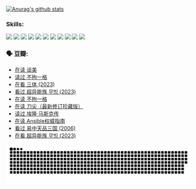 
[![Anurag's github stats](https://github-readme-stats.vercel.app/api?username=w940853815)](https://github.com/anuraghazra/github-readme-stats)

### Skills:

<code><img height="32" src="https://cdn.jsdelivr.net/npm/simple-icons@v5/icons/python.svg"></code>
<code><img height="32" src="https://cdn.jsdelivr.net/npm/simple-icons@v5/icons/javascript.svg"></code>
<code><img height="32" src="https://cdn.jsdelivr.net/npm/simple-icons@v5/icons/django.svg"></code>
<code><img height="32" src="https://cdn.jsdelivr.net/npm/simple-icons@v5/icons/flask.svg"></code>
<code><img height="32" src="https://cdn.jsdelivr.net/npm/simple-icons@v5/icons/vuetify.svg"></code>
<code><img height="32" src="https://cdn.jsdelivr.net/npm/simple-icons@v5/icons/git.svg"></code>
<code><img height="32" src="https://cdn.jsdelivr.net/npm/simple-icons@v5/icons/docker.svg"></code>
<code><img height="32" src="https://cdn.jsdelivr.net/npm/simple-icons@v5/icons/postgresql.svg"></code>
<code><img height="32" src="https://cdn.jsdelivr.net/npm/simple-icons@v5/icons/elasticsearch.svg"></code>
<code><img height="32" src="https://cdn.jsdelivr.net/npm/simple-icons@v5/icons/macos.svg"></code>
<code><img height="32" src="https://cdn.jsdelivr.net/npm/simple-icons@v5/icons/linux.svg"></code>

### 🗣 豆瓣:

<!-- DOUBAN-ACTIVITIES:START -->
- [在读 谈美](https://www.douban.com/people/136069238/status/4560861771/?_i=11369379)
- [读过 不拘一格](https://www.douban.com/people/136069238/status/4560861445/?_i=11369379)
- [在看 三体‎ (2023)](https://www.douban.com/people/136069238/status/4558185093/?_i=11369379)
- [看过 超异能族 무빙‎ (2023)](https://www.douban.com/people/136069238/status/4556824186/?_i=11369379)
- [在读 不拘一格](https://www.douban.com/people/136069238/status/4541712161/?_i=11369379)
- [在读 刀尖（最新修订珍藏版）](https://www.douban.com/people/136069238/status/4541711339/?_i=11369379)
- [读过 埃隆·马斯克传](https://www.douban.com/people/136069238/status/4541710351/?_i=11369379)
- [在读 Ansible权威指南](https://www.douban.com/people/136069238/status/4539151450/?_i=11369379)
- [看过 易中天品三国‎ (2006)](https://www.douban.com/people/136069238/status/4529910812/?_i=11369379)
- [在看 超异能族 무빙‎ (2023)](https://www.douban.com/people/136069238/status/4527291077/?_i=11369379)
<!-- DOUBAN-ACTIVITIES:END -->


![Snake animation](https://raw.githubusercontent.com/w940853815/w940853815/output/github-contribution-grid-snake.svg)

<!--
**w940853815/w940853815** is a ✨ _special_ ✨ repository because its `README.md` (this file) appears on your GitHub profile.

Here are some ideas to get you started:

- 🔭 I’m currently working on ...
- 🌱 I’m currently learning ...
- 👯 I’m looking to collaborate on ...
- 🤔 I’m looking for help with ...
- 💬 Ask me about ...
- 📫 How to reach me: ...
- 😄 Pronouns: ...
- ⚡ Fun fact: ...
-->
